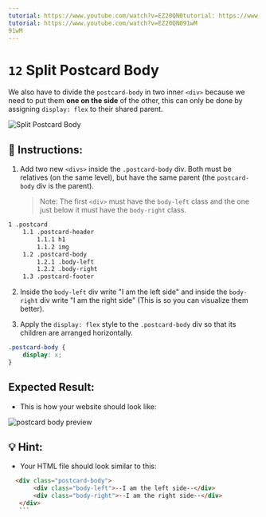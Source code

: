 ```yaml
---
tutorial: https://www.youtube.com/watch?v=EZ20QN0tutorial: https://www.youtube.com/watch?v=EZ20QN091wM
tutorial: https://www.youtube.com/watch?v=EZ20QN091wM
91wM
---
```


# `12` Split Postcard Body

We also have to divide the `postcard-body` in two inner `<div>` because we need to put them **one on the side** of the other, this can only be done by assigning `display: flex` to their shared parent.

![Split Postcard Body](../../assets/12-split-postcard-body.gif?raw=true)

## 📝 Instructions:

1. Add two new `<divs>` inside the `.postcard-body` div. Both must be relatives (on the same level), but have the same parent (the `postcard-body` div is the parent).

   > Note: The first `<div>` must have the `body-left` class and the one just below it must have the `body-right` class.

```txt
1 .postcard
    1.1 .postcard-header
        1.1.1 h1
        1.1.2 img
    1.2 .postcard-body
        1.2.1 .body-left
        1.2.2 .body-right
    1.3 .postcard-footer
```

2. Inside the `body-left` div write "I am the left side" and inside the `body-right` div write "I am the right side" (This is so you can visualize them better).

3. Apply the `display: flex` style to the `.postcard-body` div so that its children are arranged horizontally.

```css
.postcard-body {
	display: x;
}
```

## Expected Result:

+ This is how your website should look like: 

![postcard body preview](../../assets/VZS6rNiYfC.gif?raw=true)

## 💡 Hint:

+ Your HTML file should look similar to this:

 ```html
   <div class="postcard-body">
		<div class="body-left">--I am the left side--</div>
		<div class="body-right">--I am the right side--</div>
	</div>
    ```
